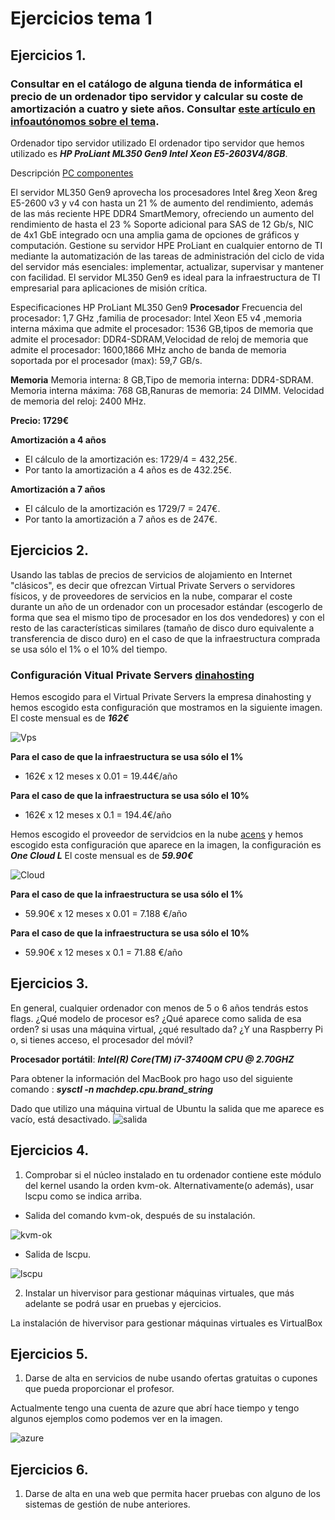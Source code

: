 # Ejercicios tema 1

## Ejercicios 1.
### Consultar en el catálogo de alguna tienda de informática el precio de un ordenador tipo servidor y calcular su coste de amortización a cuatro y siete años. Consultar [este artículo en infoautónomos sobre el tema](https://infoautonomos.eleconomista.es/consultas-a-la-comunidad/988/).

Ordenador tipo servidor utilizado
El ordenador tipo servidor que hemos utilizado es ***HP ProLiant ML350 Gen9 Intel Xeon E5-2603V4/8GB***.

Descripción [PC componentes](https://www.pccomponentes.com/hp-proliant-ml350-gen9-intel-xeon-e5-2603v4-8gb)

El servidor ML350 Gen9 aprovecha los procesadores Intel &reg Xeon &reg E5-2600 v3 y v4 con hasta un 21 % de aumento del rendimiento, además de las más reciente HPE DDR4 SmartMemory, ofreciendo un aumento del rendimiento de hasta el 23 % Soporte adicional para SAS de 12 Gb/s, NIC de 4x1 GbE integrado ocn una amplia gama de opciones de gráficos y computación. Gestione su servidor HPE ProLiant en cualquier entorno de TI mediante la automatización de las tareas de administración del ciclo de vida del servidor más esenciales: implementar, actualizar, supervisar y mantener con facilidad. El servidor ML350 Gen9 es ideal para la infraestructura de TI empresarial para aplicaciones de misión crítica.

Especificaciones HP ProLiant ML350 Gen9
**Procesador**
Frecuencia del procesador: 1,7 GHz ,familia de procesador: Intel Xeon E5 v4
,memoria interna máxima que admite el procesador: 1536 GB,tipos de memoria que admite el procesador: DDR4-SDRAM,Velocidad de reloj de memoria que admite el procesador: 1600,1866 MHz
ancho de banda de memoria soportada por el procesador (max): 59,7 GB/s.

**Memoria**
Memoria interna: 8 GB,Tipo de memoria interna: DDR4-SDRAM.
Memoria interna máxima: 768 GB,Ranuras de memoria: 24 DIMM.
Velocidad de memoria del reloj: 2400 MHz.

**Precio: 1729€**

**Amortización a 4 años**
- El cálculo de la amortización es: 1729/4 = 432,25€.
- Por tanto la amortización a 4 años es de 432.25€.

**Amortización a 7 años**
- El cálculo de la amortización es 1729/7 = 247€.
- Por tanto la amortización a 7 años es de 247€.

## Ejercicios 2.
Usando las tablas de precios de servicios de alojamiento en Internet "clásicos", es decir que ofrezcan Virtual Private Servers o servidores físicos, y de proveedores de servicios en la nube, comparar el coste durante un año de un ordenador con un procesador estándar (escogerlo de forma que sea el mismo tipo de procesador en los dos vendedores) y con el resto de las características similares (tamaño de disco duro equivalente a transferencia de disco duro) en el caso de que la infraestructura comprada se usa sólo el 1% o el 10% del tiempo.

### Configuración Vitual Private Servers [dinahosting](https://dinahosting.com/vps/configurador/modelo-1)
Hemos escogido para el Virtual Private Servers la empresa dinahosting y hemos escogido esta configuración que mostramos en la siguiente imagen.
El coste mensual es de ***162€***

![Vps](https://github.com/juaneml/Ejercicios-IV/blob/master/tema1/imagenes/vps.png?raw=true "Vps")

**Para el caso de que la infraestructura se usa sólo el 1%**
- 162€ x 12 meses x 0.01 = 19.44€/año

**Para el caso de que la infraestructura se usa sólo el 10%**
- 162€ x 12 meses x 0.1 = 194.4€/año

Hemos escogido el proveedor de servidcios en la nube [acens](https://www.acens.com/cloud/cloud-servers/)
y hemos escogido esta configuración que aparece en la imagen, la configuración es ***One Cloud L***
El coste mensual es de ***59.90€***

![Cloud](https://github.com/juaneml/Ejercicios-IV/blob/master/tema1/imagenes/cloud.png "Cloud")

**Para el caso de que la infraestructura se usa sólo el 1%**
- 59.90€ x 12 meses x 0.01 = 7.188 €/año

**Para el caso de que la infraestructura se usa sólo el 10%**
- 59.90€ x 12 meses x 0.1 = 71.88 €/año

## Ejercicios 3.
En general, cualquier ordenador con menos de 5 o 6 años tendrás estos flags. ¿Qué modelo de procesor es? ¿Qué aparece como salida de esa orden? si usas una máquina virtual, ¿qué resultado da? ¿Y una Raspberry Pi o, si tienes acceso, el procesador del móvil?

**Procesador portátil**: ***Intel(R) Core(TM) i7-3740QM CPU @ 2.70GHZ***

Para obtener la información del MacBook pro hago uso del siguiente comando :
***sysctl -n machdep.cpu.brand_string***

Dado que utilizo una máquina virtual de Ubuntu la salida que me aparece es vacío, está desactivado.
![salida](https://github.com/juaneml/Ejercicios-IV/blob/master/tema1/imagenes/egrep.png?raw=true "salida")
## Ejercicios 4.
1. Comprobar si el núcleo instalado en tu ordenador contiene este módulo del kernel usando la orden kvm-ok. Alternativamente(o además), usar lscpu como se indica arriba.

- Salida del comando kvm-ok, después de su instalación.

![kvm-ok](https://github.com/juaneml/Ejercicios-IV/blob/master/tema1/imagenes/kvm-ok.png)

- Salida de lscpu.

![lscpu](https://github.com/juaneml/Ejercicios-IV/blob/master/tema1/imagenes/lscpu.png?raw=true "lscpu")

2. Instalar un hivervisor para gestionar máquinas virtuales, que más adelante se podrá usar en pruebas y ejercicios.

La instalación de hivervisor para gestionar máquinas virtuales es VirtualBox

## Ejercicios 5.
1. Darse de alta en servicios de nube usando ofertas gratuitas o cupones que pueda proporcionar el profesor.

Actualmente tengo una cuenta de azure que abrí hace tiempo y tengo algunos ejemplos como podemos ver en la imagen.

![azure](https://github.com/juaneml/Ejercicios-IV/blob/master/tema1/imagenes/azure.png?raw=true "azure")

## Ejercicios 6.
1. Darse de alta en una web que permita hacer pruebas con alguno de los sistemas de gestión de nube anteriores.

